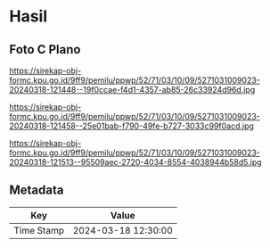 # Hasil

## Foto C Plano

https://sirekap-obj-formc.kpu.go.id/9ff9/pemilu/ppwp/52/71/03/10/09/5271031009023-20240318-121448--19f0ccae-f4d1-4357-ab85-26c33924d96d.jpg

https://sirekap-obj-formc.kpu.go.id/9ff9/pemilu/ppwp/52/71/03/10/09/5271031009023-20240318-121458--25e01bab-f790-49fe-b727-3033c99f0acd.jpg

https://sirekap-obj-formc.kpu.go.id/9ff9/pemilu/ppwp/52/71/03/10/09/5271031009023-20240318-121513--95509aec-2720-4034-8554-4038944b58d5.jpg


## Metadata

| Key        | Value               |
| ---------- | ------------------- |
| Time Stamp | 2024-03-18 12:30:00 |



